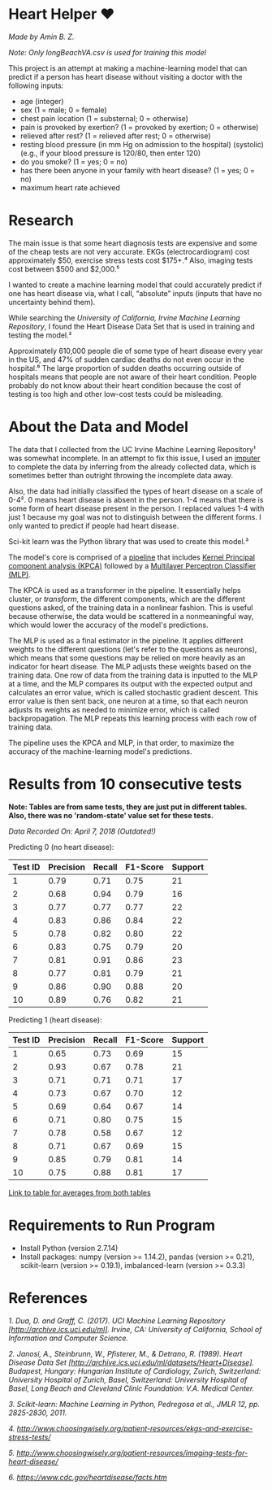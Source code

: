 # Heart Helper :heart:
*Made by Amin B. Z.*

*Note: Only longBeachVA.csv is used for training this model*

This project is an attempt at making a machine-learning model that can predict if a person has heart disease without visiting a doctor with the following inputs:
* age (integer)
* sex (1 = male; 0 = female)
* chest pain location (1 = substernal; 0 = otherwise) 
* pain is provoked by exertion? (1 = provoked by exertion; 0 = otherwise)
* relieved after rest? (1 = relieved after rest; 0 = otherwise) 
* resting blood pressure (in mm Hg on admission to the hospital) (systolic) (e.g., if your blood pressure is 120/80, then enter 120)
* do you smoke? (1 = yes; 0 = no)
* has there been anyone in your family with heart disease? (1 = yes; 0 = no)
* maximum heart rate achieved
# Research
The main issue is that some heart diagnosis tests are expensive and some of the cheap tests are not very accurate. EKGs (electrocardiogram) cost approximately $50, exercise stress tests cost $175+.&#x2074; Also, imaging tests cost between $500 and $2,000.&#x2075;

I wanted to create a machine learning model that could accurately predict if one has heart disease via, what I call, “absolute” inputs (inputs that have no uncertainty behind them).

While searching the *University of California, Irvine Machine Learning Repository*, I found the Heart Disease Data Set that is used in training and testing the model.&#x00B2;

Approximately 610,000 people die of some type of heart disease every year in the US, and 47% of sudden cardiac deaths do not even occur in the hospital.&#x2076; The large proportion of sudden deaths occurring outside of hospitals means that people are not aware of their heart condition. People probably do not know about their heart condition because the cost of testing is too high and other low-cost tests could be misleading.
# About the Data and Model
The data that I collected from the UC Irvine Machine Learning Repository&#xb9; was somewhat incomplete. In an attempt to fix this issue, I used an [imputer](https://scikit-learn.org/stable/modules/impute.html) to complete the data by inferring from the already collected data, which is sometimes better than outright throwing the incomplete data away.

Also, the data had initially classified the types of heart disease on a scale of 0-4&#x00B2;. 0 means heart disease is absent in the person. 1-4 means that there is some form of heart disease present in the person. I replaced values 1-4 with just 1 because my goal was not to distinguish between the different forms. I only wanted to predict if people had heart disease.

Sci-kit learn was the Python library that was used to create this model.&#x00B3;

The model's core is comprised of a [pipeline](http://scikit-learn.org/stable/modules/generated/sklearn.pipeline.Pipeline.html) that includes [Kernel Principal component analysis (KPCA)](http://scikit-learn.org/stable/modules/generated/sklearn.decomposition.KernelPCA.html) followed by a [Multilayer Perceptron Classifier (MLP)](http://scikit-learn.org/stable/modules/generated/sklearn.neural_network.MLPClassifier.html).

The KPCA is used as a transformer in the pipeline. It essentially helps cluster, or *transform*, the different components, which are the different questions asked, of the training data in a nonlinear fashion. This is useful because otherwise, the data would be scattered in a nonmeaningful way, which would lower the accuracy of the model's predictions.

The MLP is used as a final estimator in the pipeline. It applies different weights to the different questions (let's refer to the questions as neurons), which means that some questions may be relied on more heavily as an indicator for heart disease. The MLP adjusts these weights based on the training data. One row of data from the training data is inputted to the MLP at a time, and the MLP compares its output with the expected output and calculates an error value, which is called stochastic gradient descent. This error value is then sent back, one neuron at a time, so that each neuron adjusts its weights as needed to minimize error, which is called backpropagation. The MLP repeats this learning process with each row of training data.

The pipeline uses the KPCA and MLP, in that order, to maximize the accuracy of the machine-learning model's predictions.
# Results from 10 consecutive tests
**Note: Tables are from same tests, they are just put in different tables. Also, there was no 'random-state' value set for these tests.**

*Data Recorded On: April 7, 2018 (Outdated!)*

Predicting 0 (no heart disease):

| Test ID | Precision | Recall | F1-Score | Support |
| :---    | :---      | :---   | :---     | :---    |
|1|0.79|0.71|0.75|21|
|2|0.68|0.94|0.79|16|
|3|0.77|0.77|0.77|22|
|4|0.83|0.86|0.84|22|
|5|0.78|0.82|0.80|22|
|6|0.83|0.75|0.79|20|
|7|0.81|0.91|0.86|23|
|8|0.77|0.81|0.79|21|
|9|0.86|0.90|0.88|20|
|10|0.89|0.76|0.82|21|

Predicting 1 (heart disease):

| Test ID | Precision | Recall | F1-Score | Support |
| :---    | :---      | :---   | :---     | :---    |
|1|0.65|0.73|0.69|15|
|2|0.93|0.67|0.78|21|
|3|0.71|0.71|0.71|17|
|4|0.73|0.67|0.70|12|
|5|0.69|0.64|0.67|14|
|6|0.71|0.80|0.75|15|
|7|0.78|0.58|0.67|12|
|8|0.71|0.67|0.69|15|
|9|0.85|0.79|0.81|14|
|10|0.75|0.88|0.81|17|

[Link to table for averages from both tables](https://docs.google.com/document/d/1yBwZJ6u_dDgA1cqRK91_6qKzs4riiZbD3HULjpo708k/edit?usp=sharing)
# Requirements to Run Program
* Install Python (version 2.7.14)
* Install packages: numpy (version >= 1.14.2), pandas (version >= 0.21), scikit-learn (version >= 0.19.1), imbalanced-learn (version >= 0.3.3)
# References
*1. Dua, D. and Graff, C. (2017). UCI Machine Learning Repository [http://archive.ics.uci.edu/ml]. Irvine, CA: University of California, School of Information and Computer Science.*

*2. Janosi, A., Steinbrunn, W., Pfisterer, M., & Detrano, R. (1989).  Heart Disease Data Set [http://archive.ics.uci.edu/ml/datasets/Heart+Disease]. Budapest, Hungary: Hungarian Institute of Cardiology, Zurich, Switzerland: University Hospital of Zurich, Basel, Switzerland: University Hospital of Basel, Long Beach and Cleveland Clinic Foundation: V.A. Medical Center.*

*3. Scikit-learn: Machine Learning in Python, Pedregosa et al., JMLR 12, pp. 2825-2830, 2011.*

*4. http://www.choosingwisely.org/patient-resources/ekgs-and-exercise-stress-tests/*

*5. http://www.choosingwisely.org/patient-resources/imaging-tests-for-heart-disease/*

*6. https://www.cdc.gov/heartdisease/facts.htm*
